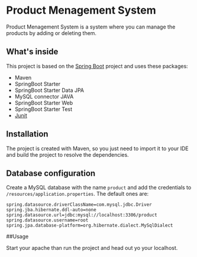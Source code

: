 # Product Menagement System

Product Menagement System is a system where you can manage the products by adding or deleting them.

## What's inside

This project is based on the [Spring Boot](https://spring.io/projects/spring-boot) project and uses these packages:
* Maven
* SpringBoot Starter
* SpringBoot Starter Data JPA
* MySQL connector JAVA
* SpringBoot Starter Web
* SpringBoot Starter Test
* [Junit](https://junit.org/junit4/dependency-info.html)

## Installation

The project is created with Maven, so you just need to import it to your IDE and build the project to resolve the dependencies.

## Database configuration

Create a MySQL database with the name ```product``` and add the credentials to ```/resources/application.properties```.
The default ones are:

```
spring.datasource.driverClassName=com.mysql.jdbc.Driver
spring.jba.hibernate.ddl-auto=none
spring.datasource.url=jdbc:mysql://localhost:3306/product
spring.datasource.username=root
spring.jpa.database-platform=org.hibernate.dialect.MySqlDialect
```

##Usage

Start your apache than run the project and head out yo your localhost.
